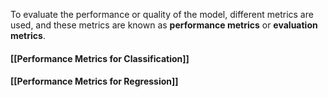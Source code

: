 To evaluate the performance or quality of the model, different metrics are used, and these metrics are known as **performance metrics** or **evaluation metrics**.
#### [[Performance Metrics for Classification]]
#### [[Performance Metrics for Regression]]